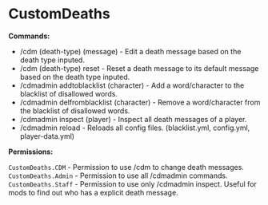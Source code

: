 # CustomDeaths

**Commands:**
- /cdm (death-type) (message) - Edit a death message based on the death type inputed.
- /cdm (death-type) reset - Reset a death message to its default message based on the death type inputed.
- /cdmadmin addtoblacklist (character) - Add a word/character to the blacklist of disallowed words.
- /cdmadmin delfromblacklist (character) - Remove a word/character from the blacklist of disallowed words.
- /cdmadmin inspect (player) - Inspect all death messages of a player.
- /cdmadmin reload - Reloads all config files. (blacklist.yml, config.yml, player-data.yml)

**Permissions:**

`CustomDeaths.CDM` - Permission to use /cdm to change death messages.
`CustomDeaths.Admin` - Permission to use all /cdmadmin commands.
`CustomDeaths.Staff` - Permission to use only /cdmadmin inspect. Useful for mods to find out who has a explicit death message.
